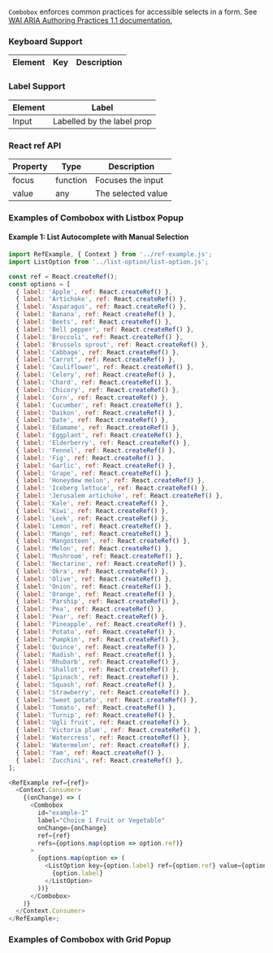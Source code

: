 `Combobox` enforces common practices for accessible selects in a form.
See [WAI ARIA Authoring Practices 1.1 documentation.](https://www.w3.org/TR/wai-aria-practices-1.1/#combobox)

### Keyboard Support

| Element | Key | Description |
| --- | --- | --- |

### Label Support

| Element | Label |
| --- | --- |
| Input | Labelled by the label prop |

### React ref API

| Property | Type | Description |
| --- | --- | --- |
| focus | function | Focuses the input |
| value | any | The selected value |

### Examples of Combobox with Listbox Popup

#### Example 1: List Autocomplete with Manual Selection

```js
import RefExample, { Context } from '../ref-example.js';
import ListOption from '../list-option/list-option.js';

const ref = React.createRef();
const options = [
  { label: 'Apple', ref: React.createRef() },
  { label: 'Artichoke', ref: React.createRef() },
  { label: 'Asparagus', ref: React.createRef() },
  { label: 'Banana', ref: React.createRef() },
  { label: 'Beets', ref: React.createRef() },
  { label: 'Bell pepper', ref: React.createRef() },
  { label: 'Broccoli', ref: React.createRef() },
  { label: 'Brussels sprout', ref: React.createRef() },
  { label: 'Cabbage', ref: React.createRef() },
  { label: 'Carrot', ref: React.createRef() },
  { label: 'Cauliflower', ref: React.createRef() },
  { label: 'Celery', ref: React.createRef() },
  { label: 'Chard', ref: React.createRef() },
  { label: 'Chicory', ref: React.createRef() },
  { label: 'Corn', ref: React.createRef() },
  { label: 'Cucumber', ref: React.createRef() },
  { label: 'Daikon', ref: React.createRef() },
  { label: 'Date', ref: React.createRef() },
  { label: 'Edamame', ref: React.createRef() },
  { label: 'Eggplant', ref: React.createRef() },
  { label: 'Elderberry', ref: React.createRef() },
  { label: 'Fennel', ref: React.createRef() },
  { label: 'Fig', ref: React.createRef() },
  { label: 'Garlic', ref: React.createRef() },
  { label: 'Grape', ref: React.createRef() },
  { label: 'Honeydew melon', ref: React.createRef() },
  { label: 'Iceberg lettuce', ref: React.createRef() },
  { label: 'Jerusalem artichoke', ref: React.createRef() },
  { label: 'Kale', ref: React.createRef() },
  { label: 'Kiwi', ref: React.createRef() },
  { label: 'Leek', ref: React.createRef() },
  { label: 'Lemon', ref: React.createRef() },
  { label: 'Mango', ref: React.createRef() },
  { label: 'Mangosteen', ref: React.createRef() },
  { label: 'Melon', ref: React.createRef() },
  { label: 'Mushroom', ref: React.createRef() },
  { label: 'Nectarine', ref: React.createRef() },
  { label: 'Okra', ref: React.createRef() },
  { label: 'Olive', ref: React.createRef() },
  { label: 'Onion', ref: React.createRef() },
  { label: 'Orange', ref: React.createRef() },
  { label: 'Parship', ref: React.createRef() },
  { label: 'Pea', ref: React.createRef() },
  { label: 'Pear', ref: React.createRef() },
  { label: 'Pineapple', ref: React.createRef() },
  { label: 'Potato', ref: React.createRef() },
  { label: 'Pumpkin', ref: React.createRef() },
  { label: 'Quince', ref: React.createRef() },
  { label: 'Radish', ref: React.createRef() },
  { label: 'Rhubarb', ref: React.createRef() },
  { label: 'Shallot', ref: React.createRef() },
  { label: 'Spinach', ref: React.createRef() },
  { label: 'Squash', ref: React.createRef() },
  { label: 'Strawberry', ref: React.createRef() },
  { label: 'Sweet potato', ref: React.createRef() },
  { label: 'Tomato', ref: React.createRef() },
  { label: 'Turnip', ref: React.createRef() },
  { label: 'Ugli fruit', ref: React.createRef() },
  { label: 'Victoria plum', ref: React.createRef() },
  { label: 'Watercress', ref: React.createRef() },
  { label: 'Watermelon', ref: React.createRef() },
  { label: 'Yam', ref: React.createRef() },
  { label: 'Zucchini', ref: React.createRef() },
];

<RefExample ref={ref}>
  <Context.Consumer>
    {(onChange) => (
      <Combobox
        id="example-1"
        label="Choice 1 Fruit or Vegetable"
        onChange={onChange}
        ref={ref}
        refs={options.map(option => option.ref)}
      >
        {options.map(option => (
          <ListOption key={option.label} ref={option.ref} value={option.label}>
            {option.label}
          </ListOption>
        ))}
      </Combobox>
    )}
  </Context.Consumer>
</RefExample>;
```

### Examples of Combobox with Grid Popup
